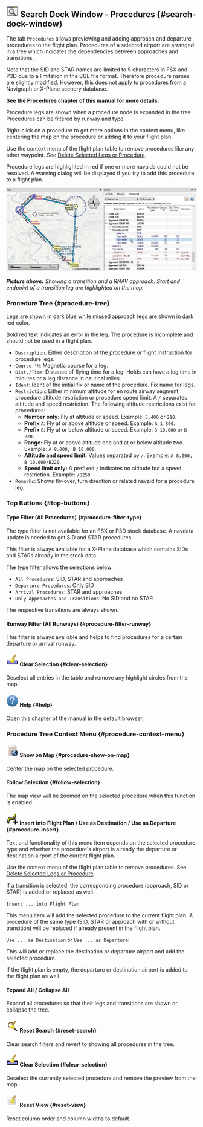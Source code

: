 ## ![Search](../images/icons/searchdock.png "Search") Search Dock Window - Procedures {#search-dock-window}

The tab `Procedures` allows previewing and adding approach and departure procedures to the flight plan. Procedures of a selected airport are arranged in a tree which indicates the dependencies between approaches and transitions.

Note that the SID and STAR names are limited to 5 characters in FSX and P3D due to a limitation in the BGL file format. Therefore procedure names are slightly modified. However, this does not apply to procedures from a Navigraph or X-Plane scenery database.

**See the **[**Procedures**](APPROACHES.md#delete-selected-legs)** chapter of this manual for more details.**

Procedure legs are shown when a procedure node is expanded in the tree. Procedures can be filtered by runway and type.

Right-click on a procedure to get more options in the context menu, like centering the map on the procedure or adding it to your flight plan.

Use the context menu of the flight plan table to remove procedures like any other waypoint. See [Delete Selected Legs or Procedure](FLIGHTPLAN.md#delete-selected-legs).

Procedure legs are highlighted in red if one or more navaids could not be resolved. A warning dialog will be displayed if you try to add this procedure to a flight plan.

![Navaid Search Result Table](../images/proceduresearch.jpg "Navaid Search Result Table")

_**Picture above:** Showing a transition and a RNAV approach. Start and endpoint of a transition leg are highlighted on the map._

### Procedure Tree {#procedure-tree}

Legs are shown in dark blue while missed approach legs are shown in dark red color.

Bold red text indicates an error in the leg. The procedure is incomplete and should not be used in a flight plan.

* `Description`: Either description of the procedure or flight instruction for procedure legs.
* `Course °M`: Magnetic course for a leg.
* `Dist./Time`: Distance of flying time for a leg. Holds can have a leg time in minutes or a leg distance in nautical miles.
* `Ident`: Ident of the initial fix or name of the procedure. Fix name for legs.
* `Restriction`: Either minimum altitude for en route airway segment, procedure altitude restriction or procedure speed limit. A `/` separates altitude and speed restriction. The following altitude restrictions exist for procedures:
  * **Number only:** Fly at altitude or speed. Example: `5.400` or `210`.
  * **Prefix** `A`: Fly at or above altitude or speed. Example: `A 1.800`.
  * **Prefix** `B`: Fly at or below altitude or speed. Example: `B 10.000` or `B 220`.
  * **Range:** Fly at or above altitude one and at or below altitude two. Example: `A 8.000, B 10.000`.
  * **Altitude and speed limit:** Values separated by `/`. Example: `A 8.000, B 10.000/B220`.
  * **Speed limit only:** A prefixed `/` indicates no altitude but a speed restriction. Example: `/B250`.
* `Remarks`: Shows fly-over, turn direction or related navaid for a procedure leg.

### Top Buttons {#top-buttons}

#### Type Filter \(All Procedures\) {#procedure-filter-type}

The type filter is not available for an FSX or P3D stock database. A navdata update is needed to get SID and STAR procedures.

This filter is always available for a X-Plane database which contains SIDs and STARs already in the stock data.

The type filter allows the selections below:

* `All Procedures`: SID, STAR and approaches
* `Departure Procedures`: Only SID
* `Arrival Procedures`: STAR and approaches
* `Only Approaches and Transitions`: No SID and no STAR

The respective transitions are always shown.

#### Runway Filter \(All Runways\) {#procedure-filter-runway}

This filter is always available and helps to find procedures for a certain departure or arrival runway.

#### ![Clear Selection](../images/icons/clearselection.png "Clear Selection") Clear Selection {#clear-selection}

Deselect all entries in the table and remove any highlight circles from the map.

#### ![Help](../images/icons/help.png "Help") Help {#help}

Open this chapter of the manual in the default browser.

### Procedure Tree Context Menu {#procedure-context-menu}

#### ![Show on Map](../images/icons/showonmap.png "Show on Map") Show on Map {#procedure-show-on-map}

Center the map on the selected procedure.

#### Follow Selection {#follow-selection}

The map view will be zoomed on the selected procedure when this function is enabled. 

#### ![Insert into Flight Plan / Use as Destination / Use as Departure](../images/icons/routeadd.png "Insert into Flight Plan / Use as Destination / Use as Departure") Insert into Flight Plan / Use as Destination / Use as Departure {#procedure-insert}

Text and functionality of this menu item depends on the selected procedure type and whether the procedure's airport is already the departure or destination airport of the current flight plan.

Use the context menu of the flight plan table to remove procedures. See [Delete Selected Legs or Procedure](FLIGHTPLAN.md#delete-selected-legs).

If a transition is selected, the corresponding procedure \(approach, SID or STAR\) is added or replaced as well.

`Insert ... into Flight Plan`:

This menu item will add the selected procedure to the current flight plan. A procedure of the same type \(SID, STAR or approach with or without transition\) will be replaced if already present in the flight plan.

`Use ... as Destination` or `Use ... as Departure`:

This will add or replace the destination or departure airport and add the selected procedure.

If the flight plan is empty, the departure or destination airport is added to the flight plan as well.

#### Expand All / Collapse All

Expand all procedures so that their legs and transitions are shown or collapse the tree.

#### ![Reset Search](../images/icons/clear.png "Reset Search") Reset Search {#reset-search}

Clear search filters and revert to showing all procedures in the tree.

#### ![Clear Selection](../images/icons/clearselection.png "Clear Selection") Clear Selection {#clear-selection}

Deselect the currently selected procedure and remove the preview from the map.

#### ![Reset View](../images/icons/cleartable.png "Reset View") Reset View {#reset-view}

Reset column order and column widths to default.

